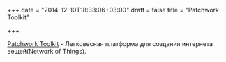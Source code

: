 +++
date = "2014-12-10T18:33:06+03:00"
draft = false
title = "Patchwork Toolkit"

+++

<p><a href="http://blog.gopheracademy.com/advent-2014/patchwork/">Patchwork Toolkit</a>&nbsp;- Легковесная платформа для создания интернета вещей(Network of Things).</p>

